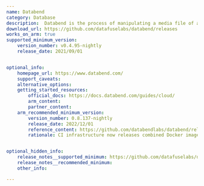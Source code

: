 ```yaml
---
name: Databend 
category: Database
description:  Databend is the process of manipulating a media file of a certain format, using software designed to edit files of another format.
download_url: https://github.com/datafuselabs/databend/releases
works_on_arm: true
supported_minimum_version:
    version_number: v0.4.95-nightly
    release_date: 2021/09/01


optional_info:
    homepage_url: https://www.databend.com/
    support_caveats:
    alternative_options:
    getting_started_resources:
        official_docs: https://docs.databend.com/guides/cloud/
        arm_content:
        partner_content:
    arm_recommended_minimum_version:
        version_number: 0.8.137-nightly
        release_date: 2022/12/01
        reference_content: https://github.com/databendlabs/databend/releases/tag/v0.8.137-nightly
        rationale: CI infrastructure now releases combined Docker images for both amd64 and arm64 architectures in this version.


optional_hidden_info:
    release_notes__supported_minimum: https://github.com/datafuselabs/databend/releases/tag/v0.4.95-nightly
    release_notes__recommended_minimum:
    other_info: 

---
```


